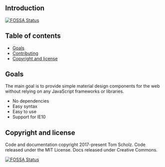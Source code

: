 ## Introduction
[![FOSSA Status](https://app.fossa.io/api/projects/git%2Bgithub.com%2Ftomscholz%2Fmaterial.svg?type=shield)](https://app.fossa.io/projects/git%2Bgithub.com%2Ftomscholz%2Fmaterial?ref=badge_shield)


## Table of contents
- [Goals](#goals)
- [Contributing](#contributing)
- [Copyright and license](#copyright-and-license)

## Goals
The main goal is to provide simple material design components for the web without relying on any JavaScript frameworks or libraries.

* No dependencies
* Easy syntax
* Easy to use
* Support for IE10

## Copyright and license
Code and documentation copyright 2017-present Tom Scholz. Code released under the MIT License. Docs released under Creative Commons.


[![FOSSA Status](https://app.fossa.io/api/projects/git%2Bgithub.com%2Ftomscholz%2Fmaterial.svg?type=large)](https://app.fossa.io/projects/git%2Bgithub.com%2Ftomscholz%2Fmaterial?ref=badge_large)
